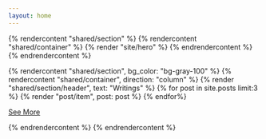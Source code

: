 ```yaml
---
layout: home
---
```


{% rendercontent "shared/section" %}
  {% rendercontent "shared/container" %}
    {% render "site/hero" %}
  {% endrendercontent %}
{% endrendercontent %}

{% rendercontent "shared/section", bg_color: "bg-gray-100" %}
  {% rendercontent "shared/container", direction: "column" %}
    {% render "shared/section/header", text: "Writings"  %}
    {% for post in site.posts limit:3 %}
      {% render "post/item", post: post %}
    {% endfor%}
    <p class="pt-2 text-lg">
      <a class="font-bold text-red-600 no-underline hover:text-red-800" href="/articles">See More</a>
    </p>
  {% endrendercontent %}
{% endrendercontent %}
